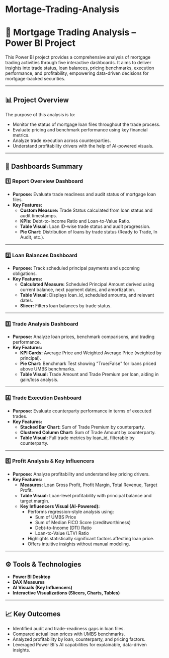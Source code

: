 # Mortage-Trading-Analysis
# 🏦 Mortgage Trading Analysis – Power BI Project

This Power BI project provides a comprehensive analysis of mortgage trading activities through five interactive dashboards. It aims to deliver insights into trade status, loan balances, pricing benchmarks, execution performance, and profitability, empowering data-driven decisions for mortgage-backed securities.

---

## 📊 Project Overview

The purpose of this analysis is to:
- Monitor the status of mortgage loan files throughout the trade process.
- Evaluate pricing and benchmark performance using key financial metrics.
- Analyze trade execution across counterparties.
- Understand profitability drivers with the help of AI-powered visuals.

---

## 📁 Dashboards Summary

### 1️⃣ **Report Overview Dashboard**
- **Purpose:** Evaluate trade readiness and audit status of mortgage loan files.
- **Key Features:**
  - **Custom Measure:** Trade Status calculated from loan status and audit timestamps.
  - **KPIs:** Debt-to-Income Ratio and Loan-to-Value Ratio.
  - **Table Visual:** Loan ID-wise trade status and audit progression.
  - **Pie Chart:** Distribution of loans by trade status (Ready to Trade, In Audit, etc.).

---

### 2️⃣ **Loan Balances Dashboard**
- **Purpose:** Track scheduled principal payments and upcoming obligations.
- **Key Features:**
  - **Calculated Measure:** Scheduled Principal Amount derived using current balance, next payment dates, and amortization.
  - **Table Visual:** Displays loan_id, scheduled amounts, and relevant dates.
  - **Slicer:** Filters loan balances by trade status.

---

### 3️⃣ **Trade Analysis Dashboard**
- **Purpose:** Analyze loan prices, benchmark comparisons, and trading performance.
- **Key Features:**
  - **KPI Cards:** Average Price and Weighted Average Price (weighted by principal).
  - **Pie Chart:** Benchmark Test showing "True/False" for loans priced above UMBS benchmarks.
  - **Table Visual:** Trade Amount and Trade Premium per loan, aiding in gain/loss analysis.

---

### 4️⃣ **Trade Execution Dashboard**
- **Purpose:** Evaluate counterparty performance in terms of executed trades.
- **Key Features:**
  - **Stacked Bar Chart:** Sum of Trade Premium by counterparty.
  - **Clustered Column Chart:** Sum of Trade Amount by counterparty.
  - **Table Visual:** Full trade metrics by loan_id, filterable by counterparty.

---

### 5️⃣ **Profit Analysis & Key Influencers**
- **Purpose:** Analyze profitability and understand key pricing drivers.
- **Key Features:**
  - **Measures:** Loan Gross Profit, Profit Margin, Total Revenue, Target Profit.
  - **Table Visual:** Loan-level profitability with principal balance and target margin.
  - **Key Influencers Visual (AI-Powered):**
    - Performs regression-style analysis using:
      - Sum of UMBS Price
      - Sum of Median FICO Score (creditworthiness)
      - Debt-to-Income (DTI) Ratio
      - Loan-to-Value (LTV) Ratio
    - Highlights statistically significant factors affecting loan price.
    - Offers intuitive insights without manual modeling.

---

## ⚙️ Tools & Technologies
- **Power BI Desktop**
- **DAX Measures**
- **AI Visuals (Key Influencers)**
- **Interactive Visualizations (Slicers, Charts, Tables)**

---

## 📈 Key Outcomes
- Identified audit and trade-readiness gaps in loan files.
- Compared actual loan prices with UMBS benchmarks.
- Analyzed profitability by loan, counterparty, and pricing factors.
- Leveraged Power BI's AI capabilities for explainable, data-driven insights.
